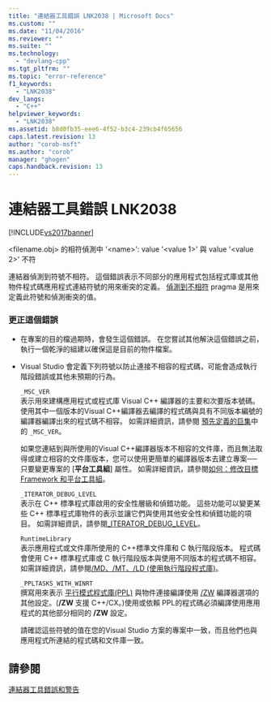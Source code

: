 ```yaml
---
title: "連結器工具錯誤 LNK2038 | Microsoft Docs"
ms.custom: ""
ms.date: "11/04/2016"
ms.reviewer: ""
ms.suite: ""
ms.technology: 
  - "devlang-cpp"
ms.tgt_pltfrm: ""
ms.topic: "error-reference"
f1_keywords: 
  - "LNK2038"
dev_langs: 
  - "C++"
helpviewer_keywords: 
  - "LNK2038"
ms.assetid: b8d0fb35-eee6-4f52-b3c4-239cb4f65656
caps.latest.revision: 13
author: "corob-msft"
ms.author: "corob"
manager: "ghogen"
caps.handback.revision: 13
---
```

# 連結器工具錯誤 LNK2038
[!INCLUDE[vs2017banner](../../assembler/inline/includes/vs2017banner.md)]

\<filename.obj\> 的相符偵測中 '\<name\>': value '\<value 1\>' 與 value '\<value 2\>' 不符  
  
 連結器偵測到符號不相符。  這個錯誤表示不同部分的應用程式包括程式庫或其他物件程式碼應用程式連結符號的用來衝突的定義。  [偵測到不相符](../../preprocessor/detect-mismatch.md) pragma 是用來定義此符號和偵測衝突的值。  
  
### 更正這個錯誤  
  
-   在專案的目的檔過期時，會發生這個錯誤。  在您嘗試其他解決這個錯誤之前，執行一個乾淨的組建以確保這是目前的物件檔案。  
  
-   Visual Studio 會定義下列符號以防止連接不相容的程式碼，可能會造成執行階段錯誤或其他未預期的行為。  
  
     `_MSC_VER`  
     表示用來建構應用程式或程式庫 Visual C\+\+ 編譯器的主要和次要版本號碼。  使用其中一個版本的Visual C\+\+編譯器去編譯的程式碼與具有不同版本編號的編譯器編譯出來的程式碼不相容。  如需詳細資訊，請參閱 [預先定義的巨集](../../preprocessor/predefined-macros.md)中的 `_MSC_VER`。  
  
     如果您連結到與所使用的Visual C\+\+編譯器版本不相容的文件庫，而且無法取得或建立相容的文件庫版本，您可以使用更簡單的編譯器版本去建立專案──只要變更專案的 \[**平台工具組**\] 屬性。  如需詳細資訊，請參閱[如何：修改目標 Framework 和平台工具組](../../build/how-to-modify-the-target-framework-and-platform-toolset.md)。  
  
     `_ITERATOR_DEBUG_LEVEL`  
     表示在 C\+\+ 標準程式庫啟用的安全性層級和偵錯功能。  這些功能可以變更某些 C\+\+ 標準程式庫物件的表示並讓它們與使用其他安全性和偵錯功能的項目。  如需詳細資訊，請參閱[\_ITERATOR\_DEBUG\_LEVEL](../../standard-library/iterator-debug-level.md)。  
  
     `RuntimeLibrary`  
     表示應用程式或文件庫所使用的 C\+\+標準文件庫和 C 執行階段版本。  程式碼會使用 C\+\+ 標準程式庫或 C 執行階段版本與使用不同版本的程式碼不相容。  如需詳細資訊，請參閱[\/MD、\/MT、\/LD \(使用執行階段程式庫\)](../../build/reference/md-mt-ld-use-run-time-library.md)。  
  
     `_PPLTASKS_WITH_WINRT`  
     撰寫用來表示 [平行模式程式庫\(PPL\)](../../parallel/concrt/parallel-patterns-library-ppl.md) 與物件連接編譯使用 [\/ZW](../../build/reference/zw-windows-runtime-compilation.md) 編譯器選項的其他設定。\(**\/ZW** 支援 C\+\+\/CX。\)使用或依賴 PPL的程式碼必須編譯使用應用程式的其他部分相同的 **\/ZW** 設定。  
  
     請確認這些符號的值在您的Visual Studio 方案的專案中一致，而且他們也與應用程式所連結的程式碼和文件庫一致。  
  
## 請參閱  
 [連結器工具錯誤和警告](../../error-messages/tool-errors/linker-tools-errors-and-warnings.md)